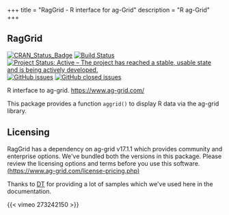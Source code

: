 +++
title = "RagGrid - R interface for ag-Grid"
description = "R ag-Grid"
+++

## RagGrid

[![CRAN_Status_Badge](https://www.r-pkg.org/badges/version/RagGrid?color=brightgreen&classes=inline)](https://cran.r-project.org/package=RagGrid)
[![Build Status](https://travis-ci.com/no-types/RagGrid.svg?branch=master&classes=inline)](https://travis-ci.com/no-types/RagGrid)
[![Project Status: Active – The project has reached a stable, usable state and is being actively developed.](http://www.repostatus.org/badges/latest/active.svg?classes=inline)](http://www.repostatus.org/#active)
[![GitHub issues](https://img.shields.io/github/issues-raw/no-types/RagGrid.svg?classes=inline)](https://github.com/no-types/RagGrid/issues)
[![GitHub closed issues](https://img.shields.io/github/issues-closed-raw/no-types/RagGrid.svg?classes=inline)](https://github.com/no-types/RagGrid/issues)


R interface to ag-grid. https://www.ag-grid.com/

This package provides a function ```aggrid()``` to display R data via the ag-grid library.


## Licensing
RagGrid has a dependency on ag-grid v17.1.1 which provides community and enterprise options. We've bundled both the versions in this package. Please review the licensing options and terms before you use this software.  [(https://www.ag-grid.com/license-pricing.php)](https://www.ag-grid.com/license-pricing.php)

Thanks to [DT](https://rstudio.github.io/DT) for providing a lot of samples which we've used here in the documentation.

{{< vimeo 273242150 >}}